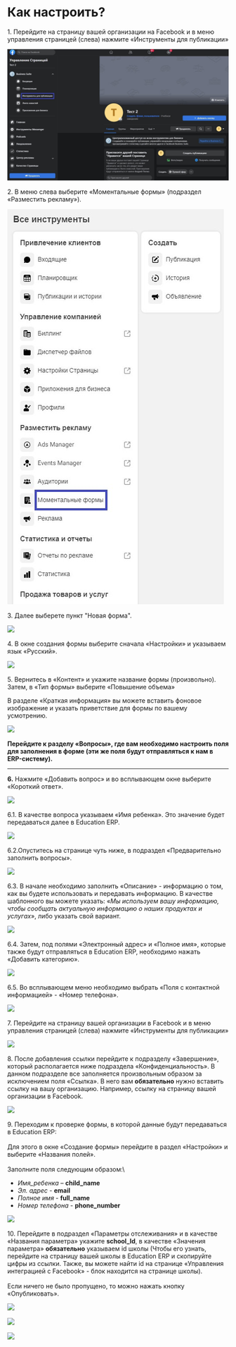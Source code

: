 # Как настроить?

1\. Перейдите на страницу вашей организации на Facebook и в меню управления страницей (слева) нажмите «Инструменты для публикации»

![](../../.gitbook/assets/1.jpg)

2\. В меню слева выберите «Моментальные формы» (подраздел «Разместить рекламу»).&#x20;

![](../../.gitbook/assets/2.jpg)

3\. Далее выберете пункт "Новая форма".

![](../../.gitbook/assets/Screenshot\_2.jpg)

4\. В окне создания формы выберите сначала «Настройки» и указываем язык «Русский».

![](../../.gitbook/assets/Screenshot\_3.jpg)

5\. Вернитесь в «Контент» и укажите название формы (произвольно). Затем, в «Тип формы» выберите «Повышение объема»

В разделе «Краткая информация» вы можете вставить фоновое изображение и указать приветствие для формы по вашему усмотрению.

![](../../.gitbook/assets/Screenshot\_4.jpg)

**Перейдите к разделу «Вопросы», где вам необходимо настроить поля для заполнения в форме (эти же поля будут отправляться к нам в ERP-систему).**

****

**6.** Нажмите «Добавить вопрос» и во всплывающем окне выберите «Короткий ответ».

![](../../.gitbook/assets/Screenshot\_5.jpg)

6.1. В качестве вопроса указываем «Имя ребенка». Это значение будет передаваться далее в Education ERP.

![](../../.gitbook/assets/Screenshot\_6.jpg)

6.2.Опуститесь на странице чуть ниже, в подраздел «Предварительно заполнить вопросы».

![](../../.gitbook/assets/Screenshot\_7.jpg)

6.3. В начале необходимо заполнить «Описание» - информацию о том, как вы будете использовать и передавать информацию. В качестве шаблонного вы можете указать: «_Мы используем вашу информацию, чтобы сообщать актуальную информацию о наших продуктах и услугах_», либо указать свой вариант.

![](../../.gitbook/assets/Screenshot\_8.jpg)

6.4. Затем, под полями «Электронный адрес» и «Полное имя», которые также будут отправляться в Education ERP, необходимо нажать «Добавить категорию».

![](<../../.gitbook/assets/Screenshot\_9 (1).jpg>)

6.5. Во всплывающем меню необходимо выбрать «Поля с контактной информацией» - «Номер телефона».

![](<../../.gitbook/assets/Screenshot\_10 (1).jpg>)

7\. Перейдите на страницу вашей организации в Facebook и в меню управления страницей (слева) нажмите «Инструменты для публикации»

![](../../.gitbook/assets/Screenshot\_11.jpg)

8\. После добавления ссылки перейдите к подразделу «Завершение», который располагается ниже подраздела «Конфиденциальность». В данном подразделе все заполняется произвольным образом за исключением поля «Ссылка». В него вам **обязательно** нужно вставить ссылку на вашу организацию. Например, ссылку на страницу вашей организации в Facebook.

![](../../.gitbook/assets/Screenshot\_12.jpg)

9\. Переходим к проверке формы, в которой данные будут передаваться в Education ERP:\
\
Для этого в окне «Создание формы» перейдите в раздел «Настройки» и выберите «Названия полей».\
\
Заполните поля следующим образом:\


* _Имя\_ребенка_ – **child\_name**
* _Эл. адрес_ - **email**
* _Полное имя_ - **full\_name**
* _Номер телефона_ - **phone\_number**

![](../../.gitbook/assets/Screenshot\_13.jpg)

10\. Перейдите в подраздел «Параметры отслеживания» и в качестве «Названия параметра» укажите **school\_Id**, в качестве «Значения параметра» **обязательно** указываем id школы (Чтобы его узнать, перейдите на страницу вашей школы в Education ERP и скопируйте цифры из ссылки. Также, вы можете найти id на странице «Управления интеграцией с Facebook» - блок находится на странице школы).\
\
Если ничего не было пропущено, то можно нажать кнопку «Опубликовать».

![](../../.gitbook/assets/Screenshot\_14.jpg)

![](../../.gitbook/assets/Screenshot\_15.jpg)

![](../../.gitbook/assets/Screenshot\_16.jpg)
